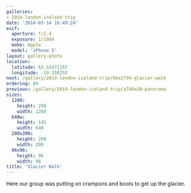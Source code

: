 ```yaml
---
galleries:
- 2014-london-iceland-trip
date: '2014-03-14 16:49:24'
exif:
  aperture: f/2.4
  exposure: 1/1004
  make: Apple
  model: 'iPhone 5'
layout: gallery-photo
location:
  latitude: 63.53471167
  longitude: -19.358355
next: /gallery/2014-london-iceland-trip/6be2794-glacier-walk
ordering: 84
previous: /gallery/2014-london-iceland-trip/a7d6a38-panorama
sizes:
  1280:
    height: 290
    width: 1280
  640w:
    height: 145
    width: 640
  200x200:
    height: 200
    width: 200
  96x96:
    height: 96
    width: 96
title: 'Glacier Walk'
---
```


Here our group was putting on crampons and boots to get up the glacier.
